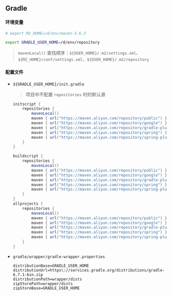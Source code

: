 ## Gradle

#### 环境变量

```bash
# export M2_HOME=/d/env/maven-3.6.3

export GRADLE_USER_HOME=/d/env/repository
```

> `mavenLocal()` 查找顺序：`${USER_HOME}/.m2/settings.xml`、`${M2_HOME}/conf/settings.xml`、`${USER_HOME}/.m2/repository`

#### 配置文件

-   `${GRADLE_USER_HOME}/init.gradle`

    > 项目中不配置 `repositories` 时的默认源

    ```groovy
    initscript {
        repositories {
            mavenLocal()
            maven { url("https://maven.aliyun.com/repository/public") }
            maven { url("https://maven.aliyun.com/repository/google") }
            maven { url("https://maven.aliyun.com/repository/gradle-plugin") }
            maven { url("https://maven.aliyun.com/repository/spring") }
            maven { url("https://maven.aliyun.com/repository/spring-plugin") }
        }
    }

    buildscript {
        repositories {
            mavenLocal()
            maven { url("https://maven.aliyun.com/repository/public") }
            maven { url("https://maven.aliyun.com/repository/google") }
            maven { url("https://maven.aliyun.com/repository/gradle-plugin") }
            maven { url("https://maven.aliyun.com/repository/spring") }
            maven { url("https://maven.aliyun.com/repository/spring-plugin") }
        }
    }
    allprojects {
        repositories {
            mavenLocal()
            maven { url("https://maven.aliyun.com/repository/public") }
            maven { url("https://maven.aliyun.com/repository/google") }
            maven { url("https://maven.aliyun.com/repository/gradle-plugin") }
            maven { url("https://maven.aliyun.com/repository/spring") }
            maven { url("https://maven.aliyun.com/repository/spring-plugin") }
        }
    }
    ```

-   `gradle/wrapper/gradle-wrapper.properties`

    ```properties
    distributionBase=GRADLE_USER_HOME
    distributionUrl=https\://services.gradle.org/distributions/gradle-6.7.1-bin.zip
    distributionPath=wrapper/dists
    zipStorePath=wrapper/dists
    zipStoreBase=GRADLE_USER_HOME
    ```

